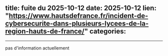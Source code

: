  
title:  fuite du 2025-10-12
date: 2025-10-12
lien: "https://www.hautsdefrance.fr/incident-de-cybersecurite-dans-plusieurs-lycees-de-la-region-hauts-de-france/"
categories:
  - 
---

pas d'information actuellement

